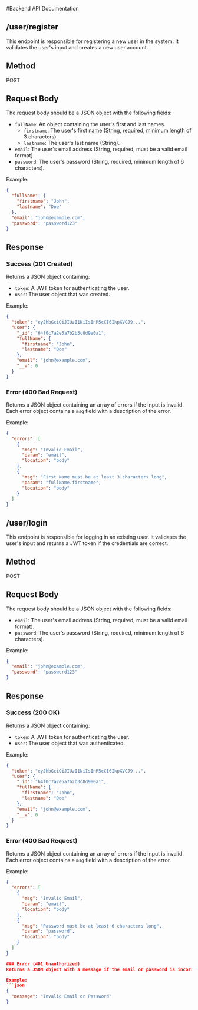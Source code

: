 #Backend API Documentation

## /user/register

This endpoint is responsible for registering a new user in the system. It validates the user's input and creates a new user account.

## Method
POST

## Request Body
The request body should be a JSON object with the following fields:

- `fullName`: An object containing the user's first and last names.
  - `firstname`: The user's first name (String, required, minimum length of 3 characters).
  - `lastname`: The user's last name (String).
- `email`: The user's email address (String, required, must be a valid email format).
- `password`: The user's password (String, required, minimum length of 6 characters).

Example:
```json
{
  "fullName": {
    "firstname": "John",
    "lastname": "Doe"
  },
  "email": "john@example.com",
  "password": "password123"
}
```

## Response

### Success (201 Created)
Returns a JSON object containing:

- `token`: A JWT token for authenticating the user.
- `user`: The user object that was created.

Example:
```json
{
  "token": "eyJhbGciOiJIUzI1NiIsInR5cCI6IkpXVCJ9...",
  "user": {
    "_id": "64f0c7a2e5a7b2b3c8d9e0a1",
    "fullName": {
      "firstname": "John",
      "lastname": "Doe"
    },
    "email": "john@example.com",
    "__v": 0
  }
}
```

### Error (400 Bad Request)
Returns a JSON object containing an array of errors if the input is invalid. Each error object contains a `msg` field with a description of the error.

Example:
```json
{
  "errors": [
    {
      "msg": "Invalid Email",
      "param": "email",
      "location": "body"
    },
    {
      "msg": "First Name must be at least 3 characters long",
      "param": "fullName.firstname",
      "location": "body"
    }
  ]
}
```

## /user/login

This endpoint is responsible for logging in an existing user. It validates the user's input and returns a JWT token if the credentials are correct.

## Method
POST

## Request Body
The request body should be a JSON object with the following fields:

- `email`: The user's email address (String, required, must be a valid email format).
- `password`: The user's password (String, required, minimum length of 6 characters).

Example:
```json
{
  "email": "john@example.com",
  "password": "password123"
}
```

## Response

### Success (200 OK)
Returns a JSON object containing:

- `token`: A JWT token for authenticating the user.
- `user`: The user object that was authenticated.

Example:
```json
{
  "token": "eyJhbGciOiJIUzI1NiIsInR5cCI6IkpXVCJ9...",
  "user": {
    "_id": "64f0c7a2e5a7b2b3c8d9e0a1",
    "fullName": {
      "firstname": "John",
      "lastname": "Doe"
    },
    "email": "john@example.com",
    "__v": 0
  }
}
```

### Error (400 Bad Request)
Returns a JSON object containing an array of errors if the input is invalid. Each error object contains a `msg` field with a description of the error.

Example:
```json
{
  "errors": [
    {
      "msg": "Invalid Email",
      "param": "email",
      "location": "body"
    },
    {
      "msg": "Password must be at least 6 characters long",
      "param": "password",
      "location": "body"
    }
  ]
}

### Error (401 Unauthorized)
Returns a JSON object with a message if the email or password is incorrect.

Example:
```json
{
  "message": "Invalid Email or Password"
}
```
